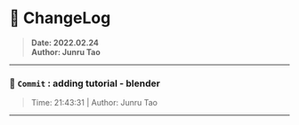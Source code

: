 # :hammer: ChangeLog
> __Date: 2022.02.24__<br>
> __Author: Junru Tao__<br>
---

### :electric_plug: `Commit` : adding tutorial - blender
> Time: 21:43:31 | Author: Junru Tao
---
